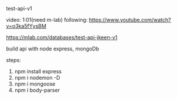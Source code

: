 test-api-v1


<!-- Stopped working at 1:18 mark -->
video: 1:01(need m-lab)
following: https://www.youtube.com/watch?v=o3ka5fYysBM

https://mlab.com/databases/test-api-jkeen-v1

build api with node express, mongoDb


steps:

1. npm install express
2. npm i nodemon -D
3. npm i mongoose
4. npm i body-parser
